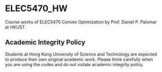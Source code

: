 # ELEC5470_HW

Course works of ELEC5470 Convex Optimization by Prof. Daniel P. Palomar at HKUST.

## Academic Integrity Policy

Students at Hong Kong University of Science and Technology are expected to produce their own original academic work. Please think carefully when you are using the codes and do not violate academic integrity policy.

